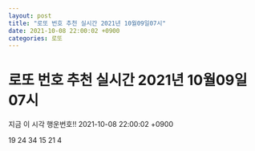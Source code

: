 ```yaml
---
layout: post
title: "로또 번호 추천 실시간 2021년 10월09일07시"
date: 2021-10-08 22:00:02 +0900
categories: 로또
---
```


# 로또 번호 추천 실시간 2021년 10월09일07시

지금 이 시각 행운번호!! 2021-10-08 22:00:02 +0900

 19  24  34  15  21  4 

